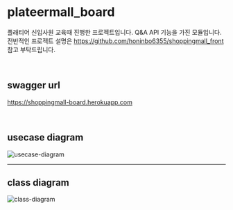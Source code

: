 # plateermall_board
플래티어 신입사원 교육때 진행한 프로젝트입니다. Q&A API 기능을 가진 모듈입니다. <br />
전반적인 프로젝트 설명은 https://github.com/honinbo6355/shoppingmall_front 참고 부탁드립니다.

<br />

## swagger url
https://shoppingmall-board.herokuapp.com

<br />

## usecase diagram
![usecase-diagram](./Readme_img/shoppingmall_board_usecasediagram.png)

<hr>

## class diagram
![class-diagram](./Readme_img/shoppingmall_board_classdiagrampng.png)
